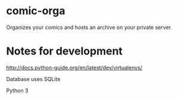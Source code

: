# comic-orga
Organizes your comics and hosts an archive on your private server.

# Notes for development

http://docs.python-guide.org/en/latest/dev/virtualenvs/

Database uses SQLite

Python 3
